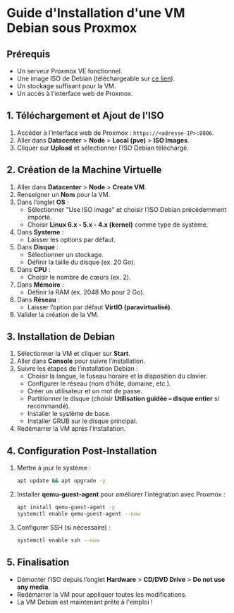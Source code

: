 # Guide d'Installation d'une VM Debian sous Proxmox

## Prérequis
- Un serveur Proxmox VE fonctionnel.
- Une image ISO de Debian (téléchargeable sur [ce lien](https://cdimage.debian.org/debian-cd/current/amd64/iso-cd/debian-12.9.0-amd64-netinst.iso)).
- Un stockage suffisant pour la VM.
- Un accès à l'interface web de Proxmox.

## 1. Téléchargement et Ajout de l'ISO
1. Accéder à l’interface web de Proxmox : `https://<adresse-IP>:8006`.
2. Aller dans **Datacenter** > **Node** > **Local (pve)** > **ISO Images**.
3. Cliquer sur **Upload** et sélectionner l’ISO Debian téléchargé.

## 2. Création de la Machine Virtuelle
1. Aller dans **Datacenter** > **Node** > **Create VM**.
2. Renseigner un **Nom** pour la VM.
3. Dans l’onglet **OS** :
   - Sélectionner "Use ISO image" et choisir l’ISO Debian précédemment importé.
   - Choisir **Linux 6.x - 5.x - 4.x (kernel)** comme type de système.
4. Dans **Systeme** :
   - Laisser les options par défaut.
5. Dans **Disque** :
   - Sélectionner un stockage.
   - Définir la taille du disque (ex. 20 Go).
6. Dans **CPU** :
   - Choisir le nombre de cœurs (ex. 2).
7. Dans **Mémoire** :
   - Définir la RAM (ex. 2048 Mo pour 2 Go).
8. Dans **Réseau** :
   - Laisser l’option par défaut **VirtIO (paravirtualisé)**.
9. Valider la création de la VM.

## 3. Installation de Debian
1. Sélectionner la VM et cliquer sur **Start**.
2. Aller dans **Console** pour suivre l’installation.
3. Suivre les étapes de l’installation Debian :
   - Choisir la langue, le fuseau horaire et la disposition du clavier.
   - Configurer le réseau (nom d’hôte, domaine, etc.).
   - Créer un utilisateur et un mot de passe.
   - Partitionner le disque (choisir **Utilisation guidée – disque entier** si recommandé).
   - Installer le système de base.
   - Installer GRUB sur le disque principal.
4. Redémarrer la VM après l’installation.

## 4. Configuration Post-Installation
1. Mettre à jour le système :
   ```bash
   apt update && apt upgrade -y
   ```
2. Installer **qemu-guest-agent** pour améliorer l’intégration avec Proxmox :
   ```bash
   apt install qemu-guest-agent -y
   systemctl enable qemu-guest-agent --now
   ```
3. Configurer SSH (si nécessaire) :
   ```bash
   systemctl enable ssh --now
   ```

## 5. Finalisation
- Démonter l’ISO depuis l’onglet **Hardware** > **CD/DVD Drive** > **Do not use any media**.
- Redémarrer la VM pour appliquer toutes les modifications.
- La VM Debian est maintenant prête à l'emploi !